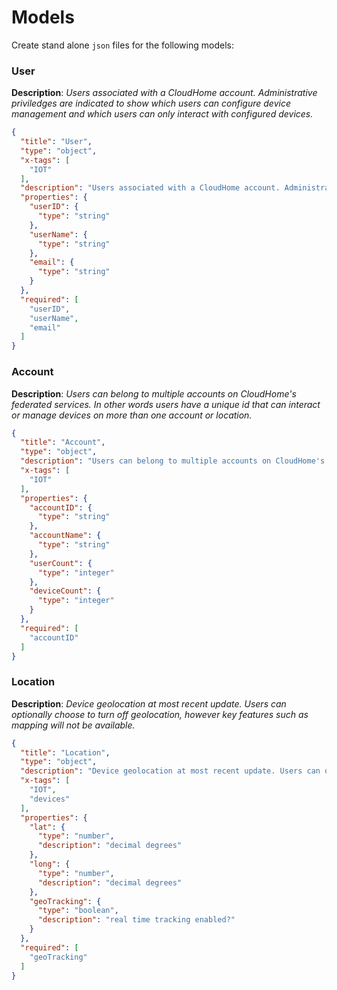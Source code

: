 # Models

Create stand alone `json` files for the following models:


### User
**Description**: *Users associated with a CloudHome account. Administrative priviledges are indicated to show which users can configure device management and which users can only interact with configured devices.*
 
```json json_schema
{
  "title": "User",
  "type": "object",
  "x-tags": [
    "IOT"
  ],
  "description": "Users associated with a CloudHome account. Administrative priviledges are indicated to show which users can configure device management and which users can only interact with configured devices.",
  "properties": {
    "userID": {
      "type": "string"
    },
    "userName": {
      "type": "string"
    },
    "email": {
      "type": "string"
    }
  },
  "required": [
    "userID",
    "userName",
    "email"
  ]
}
```

### Account
**Description**: *Users can belong to multiple accounts on CloudHome's federated services. In other words users have a unique id that can interact or manage devices on more than one account or location.*

```json json_schema
{
  "title": "Account",
  "type": "object",
  "description": "Users can belong to multiple accounts on CloudHome's federated services. In other words users have a unique id that can interact or manage devices on more than one account or location.",
  "x-tags": [
    "IOT"
  ],
  "properties": {
    "accountID": {
      "type": "string"
    },
    "accountName": {
      "type": "string"
    },
    "userCount": {
      "type": "integer"
    },
    "deviceCount": {
      "type": "integer"
    }
  },
  "required": [
    "accountID"
  ]
}
```

### Location
**Description**: *Device geolocation at most recent update. Users can optionally choose to turn off geolocation, however key features such as mapping will not be available.*

```json json_schema
{
  "title": "Location",
  "type": "object",
  "description": "Device geolocation at most recent update. Users can optionally choose to turn off geolocation, however key features such as mapping will not be available.",
  "x-tags": [
    "IOT",
    "devices"
  ],
  "properties": {
    "lat": {
      "type": "number",
      "description": "decimal degrees"
    },
    "long": {
      "type": "number",
      "description": "decimal degrees"
    },
    "geoTracking": {
      "type": "boolean",
      "description": "real time tracking enabled?"
    }
  },
  "required": [
    "geoTracking"
  ]
}
```